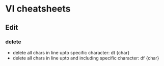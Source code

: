 # VI cheatsheets

## Edit

### delete

* delete all chars in line upto specific character: dt {char}
* delete all chars in line upto and including specific character: df {char}
